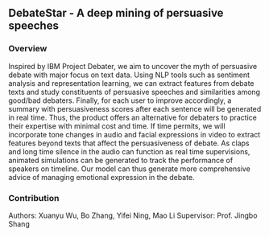 ## DebateStar - A deep mining of persuasive speeches

### Overview

Inspired by IBM Project Debater, we aim to uncover the myth of persuasive debate with
major focus on text data. Using NLP tools such as sentiment analysis and representation
learning, we can extract features from debate texts and study constituents of persuasive
speeches and similarities among good/bad debaters. Finally, for each user to improve
accordingly, a summary with persuasiveness scores after each sentence will be generated
in real time. Thus, the product offers an alternative for debaters to practice their expertise
with minimal cost and time. If time permits, we will incorporate tone changes in audio
and facial expressions in video to extract features beyond texts that affect the
persuasiveness of debate. As claps and long time silence in the audio can function as real
time supervisions, animated simulations can be generated to track the performance of
speakers on timeline. Our model can thus generate more comprehensive advice of
managing emotional expression in the debate.

### Contribution

Authors: Xuanyu Wu, Bo Zhang, Yifei Ning, Mao Li
Supervisor: Prof. Jingbo Shang
